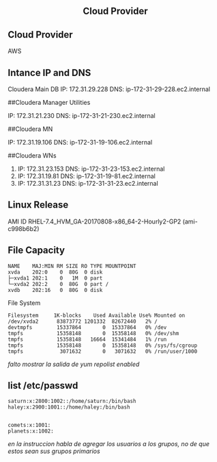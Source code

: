 ## <center> Cloud Provider

## Cloud Provider
AWS

## Intance IP and DNS

Cloudera Main DB
IP: 172.31.29.228 DNS: ip-172-31-29-228.ec2.internal

##Cloudera Manager Utilities

IP: 172.31.21.230 DNS: ip-172-31-21-230.ec2.internal

##Cloudera MN

IP: 172.31.19.106 DNS: ip-172-31-19-106.ec2.internal

##Cloudera WNs

1. IP: 172.31.23.153 DNS: ip-172-31-23-153.ec2.internal
2. IP: 172.31.19.81 DNS: ip-172-31-19-81.ec2.internal
3. IP: 172.31.31.23 DNS: ip-172-31-31-23.ec2.internal

## Linux Release
AMI ID
RHEL-7.4_HVM_GA-20170808-x86_64-2-Hourly2-GP2 (ami-c998b6b2)

## File Capacity
``` [ec2-user@ip-172-31-29-228 ~]$ lsblk
NAME    MAJ:MIN RM SIZE RO TYPE MOUNTPOINT
xvda    202:0    0  80G  0 disk
├─xvda1 202:1    0   1M  0 part
└─xvda2 202:2    0  80G  0 part /
xvdb    202:16   0  80G  0 disk
```
File System
```[ec2-user@ip-172-31-29-228 ~]$ df
Filesystem     1K-blocks    Used Available Use% Mounted on
/dev/xvda2      83873772 1201332  82672440   2% /
devtmpfs        15337864       0  15337864   0% /dev
tmpfs           15358148       0  15358148   0% /dev/shm
tmpfs           15358148   16664  15341484   1% /run
tmpfs           15358148       0  15358148   0% /sys/fs/cgroup
tmpfs            3071632       0   3071632   0% /run/user/1000
```
_falto mostrar la salida de yum repolist enabled_

## list /etc/passwd

```[root@ip-172-31-29-228 ec2-user]# cat /etc/passwd
saturn:x:2800:1002::/home/saturn:/bin/bash
haley:x:2900:1001::/home/haley:/bin/bash
```
```[root@ip-172-31-29-228 ec2-user]# cat /etc/group

comets:x:1001:
planets:x:1002:
```
_en la instruccion habla de agregar los usuarios a los grupos, no de que estos sean sus grupos primarios_
